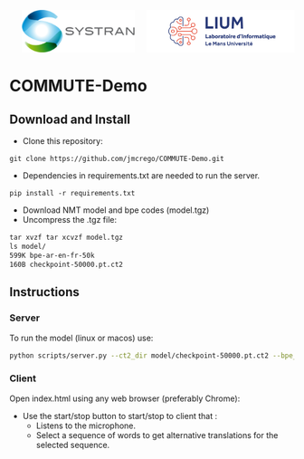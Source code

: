<p align="right"> <img src="pics/SYSTRAN.png" height="75"/> &nbsp; &nbsp; <img src="pics/LIUM.png" height="75"/> </p>

# COMMUTE-Demo

## Download and Install

* Clone this repository:
```
git clone https://github.com/jmcrego/COMMUTE-Demo.git
```
* Dependencies in requirements.txt are needed to run the server.
```
pip install -r requirements.txt
```
* Download NMT model and bpe codes (model.tgz)
* Uncompress the .tgz file:
```
tar xvzf tar xcvzf model.tgz
ls model/
599K bpe-ar-en-fr-50k
160B checkpoint-50000.pt.ct2
```

## Instructions

### Server

To run the model (linux or macos) use:

```bash
python scripts/server.py --ct2_dir model/checkpoint-50000.pt.ct2 --bpe_file model/bpe-ar-en-fr-50k
```

### Client

Open index.html using any web browser (preferably Chrome):
* Use the start/stop button to start/stop to client that :
  - Listens to the microphone.
  - Select a sequence of words to get alternative translations for the selected sequence.
